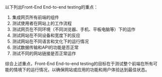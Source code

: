 

以下列出Front-End End-to-end testing的重点：

1. 集成网页所有前端的组件
2. 测试使用者在网站上的工作流程
3. 测试网页在不同环境（不同浏览器、手机、平板电脑等）下的运作
4. 测试网站在不同设备和宽度下的反应
5. 测试网站在不同语言和文化下的运行情况
6. 测试数据传输和API的功能是否正常
7. 测试不同的网站链接是否正常运作

综合上述重点，Front-End End-to-end testing的目标在于测试整个前端在所有可能的情境下的运行情况，以确保网站或应用的功能和用户体验达到最佳状态。